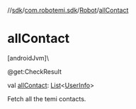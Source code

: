 //[sdk](../../../index.md)/[com.robotemi.sdk](../index.md)/[Robot](index.md)/[allContact](all-contact.md)

# allContact

[androidJvm]\

@get:CheckResult

val [allContact](all-contact.md): [List](https://kotlinlang.org/api/latest/jvm/stdlib/kotlin.collections/-list/index.html)&lt;[UserInfo](../-user-info/index.md)&gt;

Fetch all the temi contacts.
